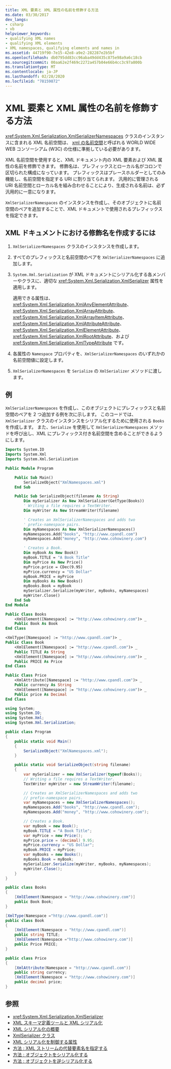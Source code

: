 ```yaml
---
title: XML 要素と XML 属性の名前を修飾する方法
ms.date: 03/30/2017
dev_langs:
- csharp
- vb
helpviewer_keywords:
- qualifying XML names
- qualifying XML elements
- XML namespaces, qualifying elements and names in
ms.assetid: 44719f90-7e15-42e8-a9e2-282287e2b5bf
ms.openlocfilehash: db0795dd83cc96aba49dd435c875e98a9a6c18cb
ms.sourcegitcommit: 00aa62e2f469c2272a457b04e66b4cc3c97a800b
ms.translationtype: MT
ms.contentlocale: ja-JP
ms.lasthandoff: 02/28/2020
ms.locfileid: "78159872"
---
```

# <a name="how-to-qualify-xml-element-and-xml-attribute-names"></a>XML 要素と XML 属性の名前を修飾する方法

<xref:System.Xml.Serialization.XmlSerializerNamespaces> クラスのインスタンスに含まれる XML 名前空間は、 [xml の名前空間](https://www.w3.org/TR/REC-xml-names/)と呼ばれる WORLD WIDE WEB コンソーシアム (W3C) の仕様に準拠している必要があります。

XML 名前空間を使用すると、XML ドキュメント内の XML 要素および XML 属性の名前を修飾できます。 修飾名は、プレフィックスとローカル名がコロンで区切られた構成になっています。 プレフィックスはプレースホルダーとしてのみ機能し、名前空間を指定する URI に割り当てられます。 汎用的に管理される URI 名前空間とローカル名を組み合わせることにより、生成される名前は、必ず汎用的に一意になります。

`XmlSerializerNamespaces` のインスタンスを作成し、そのオブジェクトに名前空間のペアを追加することで、XML ドキュメントで使用されるプレフィックスを指定できます。

## <a name="to-create-qualified-names-in-an-xml-document"></a>XML ドキュメントにおける修飾名を作成するには

1. `XmlSerializerNamespaces` クラスのインスタンスを作成します。

2. すべてのプレフィックスと名前空間のペアを `XmlSerializerNamespaces` に追加します。

3. `System.Xml.Serialization` が XML ドキュメントにシリアル化する各メンバーやクラスに、適切な <xref:System.Xml.Serialization.XmlSerializer> 属性を適用します。

    適用できる属性は、<xref:System.Xml.Serialization.XmlAnyElementAttribute>、<xref:System.Xml.Serialization.XmlArrayAttribute>、<xref:System.Xml.Serialization.XmlArrayItemAttribute>、<xref:System.Xml.Serialization.XmlAttributeAttribute>、<xref:System.Xml.Serialization.XmlElementAttribute>、<xref:System.Xml.Serialization.XmlRootAttribute>、および <xref:System.Xml.Serialization.XmlTypeAttribute> です。

4. 各属性の `Namespace` プロパティを、`XmlSerializerNamespaces` のいずれかの名前空間値に設定します。

5. `XmlSerializerNamespaces` を `Serialize` の `XmlSerializer` メソッドに渡します。

## <a name="example"></a>例

`XmlSerializerNamespaces` を作成し、このオブジェクトにプレフィックスと名前空間のペアを 2 つ追加する例を次に示します。 このコードでは、`XmlSerializer` クラスのインスタンスをシリアル化するために使用される `Books` を作成します。 また、`Serialize` を使用して `XmlSerializerNamespaces` メソッドを呼び出し、XML にプレフィックス付き名前空間を含めることができるようにします。

```vb
Imports System.IO
Imports System.Xml
Imports System.Xml.Serialization

Public Module Program

    Public Sub Main()
        SerializeObject("XmlNamespaces.xml")
    End Sub

    Public Sub SerializeObject(filename As String)
        Dim mySerializer As New XmlSerializer(GetType(Books))
        ' Writing a file requires a TextWriter.
        Dim myWriter As New StreamWriter(filename)

        ' Creates an XmlSerializerNamespaces and adds two
        ' prefix-namespace pairs.
        Dim myNamespaces As New XmlSerializerNamespaces()
        myNamespaces.Add("books", "http://www.cpandl.com")
        myNamespaces.Add("money", "http://www.cohowinery.com")

        ' Creates a Book.
        Dim myBook As New Book()
        myBook.TITLE = "A Book Title"
        Dim myPrice As New Price()
        myPrice.price = CDec(9.95)
        myPrice.currency = "US Dollar"
        myBook.PRICE = myPrice
        Dim myBooks As New Books()
        myBooks.Book = myBook
        mySerializer.Serialize(myWriter, myBooks, myNamespaces)
        myWriter.Close()
    End Sub
End Module

Public Class Books
    <XmlElement([Namespace] := "http://www.cohowinery.com")> _
    Public Book As Book
End Class

<XmlType([Namespace] := "http://www.cpandl.com")> _
Public Class Book
    <XmlElement([Namespace] := "http://www.cpandl.com")> _
    Public TITLE As String
    <XmlElement([Namespace] := "http://www.cohowinery.com")> _
    Public PRICE As Price
End Class

Public Class Price
    <XmlAttribute([Namespace] := "http://www.cpandl.com")> _
    Public currency As String
    <XmlElement([Namespace] := "http://www.cohowinery.com")> _
    Public price As Decimal
End Class
```

```csharp
using System;
using System.IO;
using System.Xml;
using System.Xml.Serialization;

public class Program
{
    public static void Main()
    {
        SerializeObject("XmlNamespaces.xml");
    }

    public static void SerializeObject(string filename)
    {
        var mySerializer = new XmlSerializer(typeof(Books));
        // Writing a file requires a TextWriter.
        TextWriter myWriter = new StreamWriter(filename);

        // Creates an XmlSerializerNamespaces and adds two
        // prefix-namespace pairs.
        var myNamespaces = new XmlSerializerNamespaces();
        myNamespaces.Add("books", "http://www.cpandl.com");
        myNamespaces.Add("money", "http://www.cohowinery.com");

        // Creates a Book.
        var myBook = new Book();
        myBook.TITLE = "A Book Title";
        var myPrice = new Price();
        myPrice.price = (decimal) 9.95;
        myPrice.currency = "US Dollar";
        myBook.PRICE = myPrice;
        var myBooks = new Books();
        myBooks.Book = myBook;
        mySerializer.Serialize(myWriter, myBooks, myNamespaces);
        myWriter.Close();
    }
}

public class Books
{
    [XmlElement(Namespace = "http://www.cohowinery.com")]
    public Book Book;
}

[XmlType(Namespace ="http://www.cpandl.com")]
public class Book
{
    [XmlElement(Namespace = "http://www.cpandl.com")]
    public string TITLE;
    [XmlElement(Namespace ="http://www.cohowinery.com")]
    public Price PRICE;
}

public class Price
{
    [XmlAttribute(Namespace = "http://www.cpandl.com")]
    public string currency;
    [XmlElement(Namespace = "http://www.cohowinery.com")]
    public decimal price;
}
```

## <a name="see-also"></a>参照

- <xref:System.Xml.Serialization.XmlSerializer>
- [XML スキーマ定義ツールと XML シリアル化](the-xml-schema-definition-tool-and-xml-serialization.md)
- [XML シリアル化の概要](introducing-xml-serialization.md)
- [XmlSerializer クラス](xref:System.Xml.Serialization.XmlSerializer)
- [XML シリアル化を制御する属性](attributes-that-control-xml-serialization.md)
- [方法 : XML ストリームの代替要素名を指定する](how-to-specify-an-alternate-element-name-for-an-xml-stream.md)
- [方法 : オブジェクトをシリアル化する](how-to-serialize-an-object.md)
- [方法 : オブジェクトを逆シリアル化する](how-to-deserialize-an-object.md)
